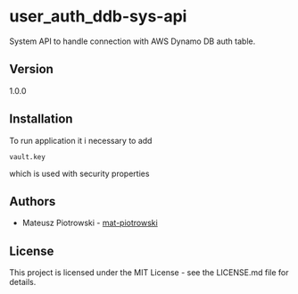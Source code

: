 # user_auth_ddb-sys-api
System API to handle connection with AWS Dynamo DB auth table.

## Version
1.0.0

## Installation
To run application it i necessary to add
```
vault.key
```
which is used with security properties

## Authors

- Mateusz Piotrowski - [mat-piotrowski](https://github.com/mat-piotrowski)


## License
This project is licensed under the MIT License - see the LICENSE.md file for details.
